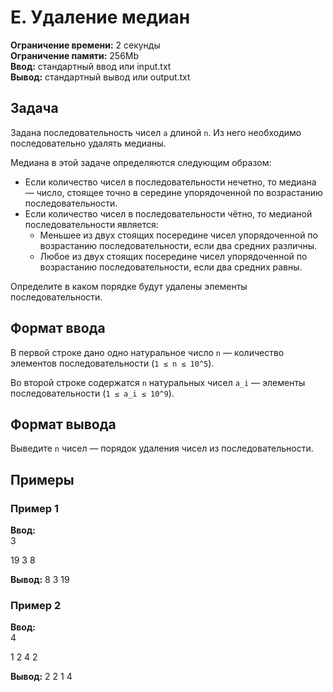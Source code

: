 # E. Удаление медиан

**Ограничение времени:** 2 секунды  
**Ограничение памяти:** 256Mb  
**Ввод:** стандартный ввод или input.txt  
**Вывод:** стандартный вывод или output.txt

## Задача

Задана последовательность чисел `a` длиной `n`. Из него необходимо последовательно удалять медианы.

Медиана в этой задаче определяются следующим образом:

- Если количество чисел в последовательности нечетно, то медиана — число, стоящее точно в середине упорядоченной по возрастанию последовательности.
- Если количество чисел в последовательности чётно, то медианой последовательности является:
  - Меньшее из двух стоящих посередине чисел упорядоченной по возрастанию последовательности, если два средних различны.
  - Любое из двух стоящих посередине чисел упорядоченной по возрастанию последовательности, если два средних равны.

Определите в каком порядке будут удалены элементы последовательности.

## Формат ввода

В первой строке дано одно натуральное число `n` — количество элементов последовательности (`1 ≤ n ≤ 10^5`).

Во второй строке содержатся `n` натуральных чисел `a_i` — элементы последовательности (`1 ≤ a_i ≤ 10^9`).

## Формат вывода

Выведите `n` чисел — порядок удаления чисел из последовательности.

## Примеры

### Пример 1

**Ввод:**   
3

19 3 8

**Вывод:**
8 3 19

### Пример 2

**Ввод:**   
4

1 2 4 2

**Вывод:**
2 2 1 4 